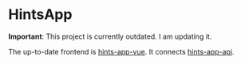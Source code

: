 # HintsApp

**Important**: This project is currently outdated. I am updating it.

The up-to-date frontend is [hints-app-vue](https://github.com/fmaylinch/hints-app-vue).
It connects [hints-app-api](https://github.com/fmaylinch/hints-app-api).

